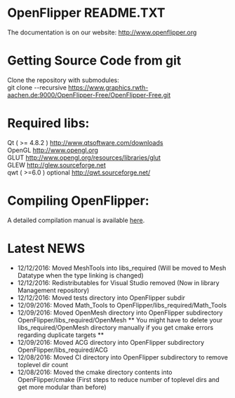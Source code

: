 OpenFlipper README.TXT
=======================
The documentation is on our website:
http://www.openflipper.org

# Getting Source Code from git
Clone the repository with submodules:   
 git clone --recursive https://www.graphics.rwth-aachen.de:9000/OpenFlipper-Free/OpenFlipper-Free.git
 
# Required libs: 
Qt ( >= 4.8.2 ) http://www.qtsoftware.com/downloads  
OpenGL          http://www.opengl.org  
GLUT            http://www.opengl.org/resources/libraries/glut  
GLEW            http://glew.sourceforge.net  
qwt ( >=6.0 )   optional http://qwt.sourceforge.net/  

# Compiling OpenFlipper:
A detailed compilation manual is available [here](http://openflipper.org/Documentation/latest/a00099.html).

Latest NEWS
===========

- 12/12/2016: Moved MeshTools into libs_required (Will be moved to Mesh Datatype when the type linking is changed)
- 12/12/2016: Redistributables for Visual Studio removed (Now in library Management repository)
- 12/12/2016: Moved tests directory into OpenFlipper subdir
- 12/09/2016: Moved Math_Tools to OpenFlipper/libs_required/Math_Tools
- 12/09/2016: Moved OpenMesh directory into OpenFlipper subdirectory OpenFlipper/libs_required/OpenMesh
	      ** You might have to delete your libs_required/OpenMesh directory manually if you get cmake errors regarding duplicate targets **
- 12/09/2016: Moved ACG directory into OpenFlipper subdirectory OpenFlipper/libs_required/ACG
- 12/08/2016: Moved CI directory into OpenFlipper subdirectory to remove toplevel dir count
- 12/08/2016: Moved the cmake directory contents into OpenFlipper/cmake (First steps to reduce number of toplevel dirs and get more modular than before)

